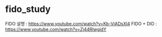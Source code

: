 # fido_study

FIDO 설명 : https://www.youtube.com/watch?v=Kb-ViADsXl4
FIDO + DID : https://www.youtube.com/watch?v=Zj44RIwgidY
